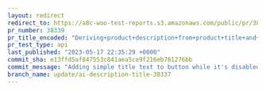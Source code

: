 ```yaml
---
layout: redirect
redirect_to: https://a8c-woo-test-reports.s3.amazonaws.com/public/pr/38339/api/index.html
pr_number: 38339
pr_title_encoded: "Deriving+product+description+from+product+title+and+removing+advanced+form"
pr_test_type: api
last_published: "2023-05-17 22:35:29 +0000"
commit_sha: e13ffd5af847553c841aea5ce9f216eb781276bb
commit_message: "Adding simple title text to button while it's disabled"
branch_name: update/ai-description-title-38337
---
```

